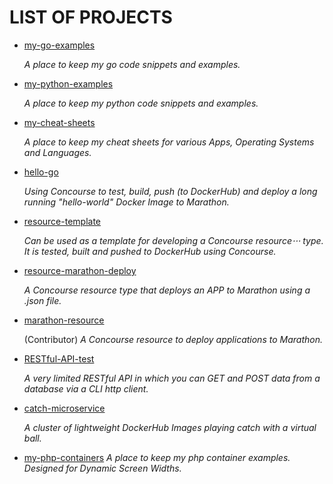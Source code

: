 # LIST OF PROJECTS

* [my-go-examples](https://jeffdecola.github.io/my-go-examples/)

   _A place to keep my go code snippets and
   examples._

* [my-python-examples](https://jeffdecola.github.io/my-python-examples/)

  _A place to keep my python code snippets and
  examples._

* [my-cheat-sheets](https://jeffdecola.github.io/my-cheat-sheets/)

  _A place to keep my cheat sheets for various Apps, Operating Systems
  and Languages._

* [hello-go](https://jeffdecola.github.io/hello-go/)

  _Using Concourse to test, build, push (to DockerHub) and
  deploy a long running "hello-world" Docker Image to Marathon._

* [resource-template](https://jeffdecola.github.io/resource-template/)

   _Can be used as a template for developing a Concourse resource⋅⋅⋅
   type. It is tested, built and pushed to DockerHub using Concourse._

* [resource-marathon-deploy](https://jeffdecola.github.io/resource-marathon-deploy/)

   _A Concourse resource type that deploys an APP to Marathon
   using a .json file._

* [marathon-resource](https://github.com/ckaznocha/marathon-resource/)

   (Contributor) _A Concourse resource to deploy applications to Marathon._

* [RESTful-API-test](https://jeffdecola.github.io/RESTful-API-test/)

   _A very limited RESTful API in which you can GET
   and POST data from a database via a CLI http client._

* [catch-microservice](https://jeffdecola.github.io/catch-microservice/)

   _A cluster of lightweight DockerHub Images playing catch with a
   virtual ball._

* [my-php-containers](https://jeffdecola.github.io/my-php-containers/)
   _A place to keep my php container examples. 
   Designed for Dynamic Screen Widths._

